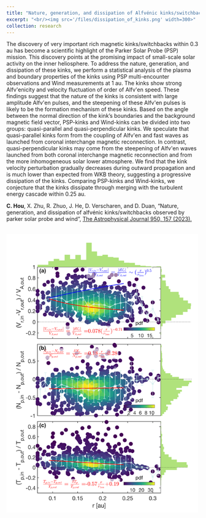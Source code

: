 ```yaml
---
title: "Nature, generation, and dissipation of Alfvénic kinks/switchbacks "
excerpt: "<br/><img src='/files/dissipation_of_kinks.png' width=300>"
collection: research
---
```


The discovery of very important rich magnetic kinks/switchbacks within 0.3 au has become a scientific highlight of the Parker Solar Probe (PSP) mission. This discovery points at the promising impact of small-scale solar activity on the inner heliosphere. To address the nature, generation, and dissipation of these kinks, we perform a statistical analysis of the plasma and boundary properties of the kinks using PSP multi-encounter observations and Wind measurements at 1 au. The kinks show strong Alfv\'enicity and velocity fluctuation of order of Alfv\'en speed. These findings suggest that the nature of the kinks is consistent with large amplitude Alfv\'en pulses, and the steepening of these Alfv\'en pulses is likely to be the formation mechanism of these kinks. Based on the angle between the normal direction of the kink’s boundaries and the background magnetic field vector, PSP-kinks and Wind-kinks can be divided into two groups: quasi-parallel and quasi-perpendicular kinks. We speculate that quasi-parallel kinks form from the coupling of Alfv\'en and fast waves as launched from coronal interchange magnetic reconnection. In contrast, quasi-perpendicular kinks may come from the steepening of Alfv\'en waves launched from both coronal interchange magnetic reconnection and from the more inhomogeneous solar lower atmosphere. We find that the kink velocity perturbation gradually decreases during outward propagation and is much lower than expected from WKB theory, suggesting a progressive dissipation of the kinks. Comparing PSP-kinks and Wind-kinks, we conjecture that the kinks dissipate through merging with the turbulent energy cascade within 0.25 au.

__C. Hou__, X. Zhu, R. Zhuo, J. He, D. Verscharen, and D. Duan, “Nature, generation, and dissipation of alfvénic kinks/switchbacks observed by parker solar probe and wind”, [The Astrophysical Journal 950, 157 (2023).](https://iopscience.iop.org/article/10.3847/1538-4357/accf94/meta)

<br/><img src='/files/dissipation_of_kinks.png' width=500>
